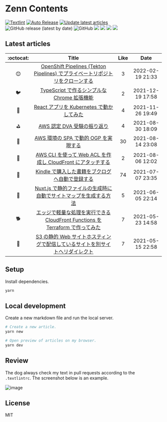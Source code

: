 # Zenn Contents

[![Textlint](https://github.com/ega4432/zenn-contents/actions/workflows/textlint.yaml/badge.svg)](https://github.com/ega4432/zenn-contents/actions/workflows/textlint.yaml)
[![Auto Release](https://github.com/ega4432/zenn-contents/actions/workflows/release.yml/badge.svg)](https://github.com/ega4432/zenn-contents/actions/workflows/release.yml)
[![Update latest articles](https://github.com/ega4432/zenn-contents/actions/workflows/cron.yml/badge.svg)](https://github.com/ega4432/zenn-contents/actions/workflows/cron.yml)
![GitHub release (latest by date)](https://img.shields.io/github/v/release/ega4432/zenn-contents)
![GitHub](https://img.shields.io/github/license/ega4432/zenn-contents)
![](https://zenn.badge.nikaera.com/s/ysmtegsr/likes?style=plastic)
![](https://zenn.badge.nikaera.com/s/ysmtegsr/articles?style=plastic)
![](https://zenn.badge.nikaera.com/s/ysmtegsr/followers?style=plastic)
![](https://zenn.badge.nikaera.com/s/ysmtegsr/scraps?style=plastic)


## Latest articles

<!-- Start latest articles -->

 :octocat: | Title | Like | Date
 :---: | :---: | :---:| :---:
😊 | [OpenShift Pipelines (Tekton Pipelines) でプライベートリポジトリをクローンする](https://zenn.dev/ysmtegsr/articles/f537c9144f1cd103a05b) | 3 | 2022-02-19 21:33
🐦 | [TypeScript で作るシンプルな Chrome 拡張機能](https://zenn.dev/ysmtegsr/articles/4721c15c8f1a63ac39e5) | 2 | 2021-12-19 17:58
🙌 | [React アプリを Kubernetes で動かしてみた](https://zenn.dev/ysmtegsr/articles/258a2ac221a036e18d6b) | 4 | 2021-11-26 19:49
⛳ | [AWS 認定 DVA 受験の振り返り](https://zenn.dev/ysmtegsr/articles/399f6514328ef19fd9df) | 4 | 2021-08-30 18:09
💬 | [AWS 環境の SPA で動的 OGP を実現する](https://zenn.dev/ysmtegsr/articles/bc00386d731bb3ab70bc) | 30 | 2021-08-14 23:08
🔖 | [AWS CLI を使って Web ACL を作成し CloudFront にアタッチする](https://zenn.dev/ysmtegsr/articles/0110fc69cb935c0726f2) | 2 | 2021-08-06 12:02
🐷 | [Kindle で購入した書籍をブクログへ自動で登録する](https://zenn.dev/ysmtegsr/articles/c9077709acb67ff3f1d9) | 74 | 2021-07-07 23:35
🎉 | [Nuxt.js で静的ファイルの生成時に自動でサイトマップを生成する方法](https://zenn.dev/ysmtegsr/articles/f1cd20fb877dd8c8c154) | 5 | 2021-06-05 22:14
🐕 | [エッジで軽量な処理を実行できる CloudFront Functions を Terraform で作ってみた](https://zenn.dev/ysmtegsr/articles/d4eb3e8493b7a5ccd427) | 7 | 2021-05-23 14:58
🐥 | [S3 の静的 Web サイトホスティングで配信しているサイトを別サイトへリダイレクト](https://zenn.dev/ysmtegsr/articles/fe1171af89625a241aa2) | 7 | 2021-05-15 22:58

<!-- End latest articles -->

## Setup

Install dependencies.

```sh
yarn
```

## Local development

Create a new markdown file and run the local server.

```sh
# Create a new article.
yarn new

# Open preview of articles on my browser.
yarn dev
```

## Review

The dog always check my text in pull requests according to the `.textlintrc`. The screenshot below is an example.

![image](https://user-images.githubusercontent.com/38056766/116484326-d032a080-a8c3-11eb-9228-b5cfa298fdcf.png)


## License

MIT
